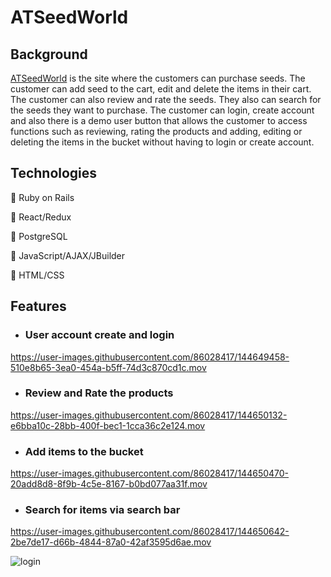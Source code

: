 # ATSeedWorld

## Background
[ATSeedWorld](https://atseedworld.herokuapp.com/#/) is the site where the customers can purchase seeds. The customer can add seed to the cart, edit and delete the items in their cart. The customer can also review and rate the seeds. They also can search for the seeds they want to purchase. The customer can login, create account and also there is a demo user button that allows the customer to access functions such as reviewing, rating the products and adding, editing or deleting the items in the bucket without having to login or create account. 

## Technologies

🥬 Ruby on Rails

🥬 React/Redux

🥬 PostgreSQL

🥬 JavaScript/AJAX/JBuilder

🥬 HTML/CSS

## Features

* ### User account create and login

https://user-images.githubusercontent.com/86028417/144649458-510e8b65-3ea0-454a-b5ff-74d3c870cd1c.mov

* ### Review and Rate the products

https://user-images.githubusercontent.com/86028417/144650132-e6bba10c-28bb-400f-bec1-1cca36c2e124.mov

* ### Add items to the bucket

https://user-images.githubusercontent.com/86028417/144650470-20add8d8-8f9b-4c5e-8167-b0bd077aa31f.mov

* ### Search for items via search bar



https://user-images.githubusercontent.com/86028417/144650642-2be7de17-d66b-4844-87a0-42af3595d6ae.mov



![login](https://user-images.githubusercontent.com/86028417/144654535-d2b3fcef-3281-467c-847a-f2d23d492941.gif)


